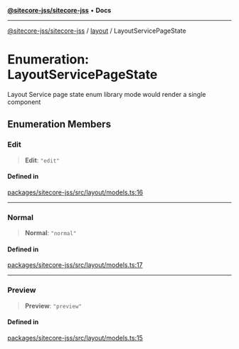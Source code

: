 [**@sitecore-jss/sitecore-jss**](../../README.md) • **Docs**

***

[@sitecore-jss/sitecore-jss](../../README.md) / [layout](../README.md) / LayoutServicePageState

# Enumeration: LayoutServicePageState

Layout Service page state enum
library mode would render a single component

## Enumeration Members

### Edit

> **Edit**: `"edit"`

#### Defined in

[packages/sitecore-jss/src/layout/models.ts:16](https://github.com/Sitecore/jss/blob/32e43cec490a623a675f03f30cb52f47552c878c/packages/sitecore-jss/src/layout/models.ts#L16)

***

### Normal

> **Normal**: `"normal"`

#### Defined in

[packages/sitecore-jss/src/layout/models.ts:17](https://github.com/Sitecore/jss/blob/32e43cec490a623a675f03f30cb52f47552c878c/packages/sitecore-jss/src/layout/models.ts#L17)

***

### Preview

> **Preview**: `"preview"`

#### Defined in

[packages/sitecore-jss/src/layout/models.ts:15](https://github.com/Sitecore/jss/blob/32e43cec490a623a675f03f30cb52f47552c878c/packages/sitecore-jss/src/layout/models.ts#L15)
